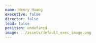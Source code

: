 ```yaml
---
name: Henry Huang
executive: false
director: false
lead: false
position: undefined
image: ../assets/default_exec_image.png
---
```

